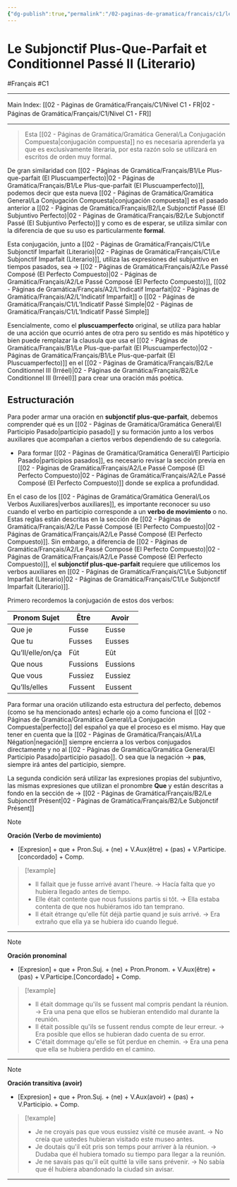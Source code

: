 ```yaml
---
{"dg-publish":true,"permalink":"/02-paginas-de-gramatica/francais/c1/le-subjonctif-plus-que-parfait-et-conditionnel-passe-ii-literario/"}
---
```


# Le Subjonctif Plus-Que-Parfait et Conditionnel Passé II (Literario)
#Français #C1
___
Main Index: [[02 - Páginas de Gramática/Français/C1/Nivel C1・FR\|02 - Páginas de Gramática/Français/C1/Nivel C1・FR]]
___
> Esta [[02 - Páginas de Gramática/Gramática General/La Conjugación Compuesta\|conjugación compuesta]] no es necesaria aprenderla ya que es exclusivamente literaria, por esta razón solo se utilizará en escritos de orden muy formal.

De gran similaridad con [[02 - Páginas de Gramática/Français/B1/Le Plus-que-parfait (El Pluscuamperfecto)\|02 - Páginas de Gramática/Français/B1/Le Plus-que-parfait (El Pluscuamperfecto)]], podemos decir que esta nueva [[02 - Páginas de Gramática/Gramática General/La Conjugación Compuesta\|conjugación compuesta]] es el pasado anterior a [[02 - Páginas de Gramática/Français/B2/Le Subjonctif Passé (El Subjuntivo Perfecto)\|02 - Páginas de Gramática/Français/B2/Le Subjonctif Passé (El Subjuntivo Perfecto)]] y como es de esperar, se utiliza similar con la diferencia de que su uso es particularmente **formal**.

Esta conjugación, junto a [[02 - Páginas de Gramática/Français/C1/Le Subjonctif Imparfait (Literario)\|02 - Páginas de Gramática/Français/C1/Le Subjonctif Imparfait (Literario)]], utiliza las expresiones del subjuntivo en tiempos pasados, sea → [[02 - Páginas de Gramática/Français/A2/Le Passé Composé (El Perfecto Compuesto)\|02 - Páginas de Gramática/Français/A2/Le Passé Composé (El Perfecto Compuesto)]], [[02 - Páginas de Gramática/Français/A2/L’Indicatif Imparfait\|02 - Páginas de Gramática/Français/A2/L’Indicatif Imparfait]] o [[02 - Páginas de Gramática/Français/C1/L’Indicatif Passé Simple\|02 - Páginas de Gramática/Français/C1/L’Indicatif Passé Simple]]

Esencialmente, como el **pluscuamperfecto** original, se utiliza para hablar de una acción que ocurrió antes de otra pero su sentido es más hipotético y bien puede remplazar la clausula que usa el [[02 - Páginas de Gramática/Français/B1/Le Plus-que-parfait (El Pluscuamperfecto)\|02 - Páginas de Gramática/Français/B1/Le Plus-que-parfait (El Pluscuamperfecto)]] en el [[02 - Páginas de Gramática/Français/B2/Le Conditionnel III (Irréel)\|02 - Páginas de Gramática/Français/B2/Le Conditionnel III (Irréel)]] para crear una oración más poética.

## Estructuración
Para poder armar una oración en **subjonctif plus-que-parfait**, debemos comprender qué es un [[02 - Páginas de Gramática/Gramática General/El Participio Pasado\|participio pasado]] y su formación junto a los verbos auxiliares que acompañan a ciertos verbos dependiendo de su categoría.

- Para formar [[02 - Páginas de Gramática/Gramática General/El Participio Pasado\|participios pasados]], es necesario revisar la sección previa en [[02 - Páginas de Gramática/Français/A2/Le Passé Composé (El Perfecto Compuesto)\|02 - Páginas de Gramática/Français/A2/Le Passé Composé (El Perfecto Compuesto)]] donde se explica a profundidad.

En el caso de los [[02 - Páginas de Gramática/Gramática General/Los Verbos Auxiliares\|verbos auxiliares]], es importante reconocer su uso cuando el verbo en participio corresponde a un **verbo de movimiento** o no. Estas reglas están descritas en la sección de [[02 - Páginas de Gramática/Français/A2/Le Passé Composé (El Perfecto Compuesto)\|02 - Páginas de Gramática/Français/A2/Le Passé Composé (El Perfecto Compuesto)]].  Sin embargo, a diferencia de [[02 - Páginas de Gramática/Français/A2/Le Passé Composé (El Perfecto Compuesto)\|02 - Páginas de Gramática/Français/A2/Le Passé Composé (El Perfecto Compuesto)]], el **subjonctif plus-que-parfait** requiere que utilicemos los verbos auxiliares en [[02 - Páginas de Gramática/Français/C1/Le Subjonctif Imparfait (Literario)\|02 - Páginas de Gramática/Français/C1/Le Subjonctif Imparfait (Literario)]].

Primero recordemos la conjugación de estos dos verbos:

| Pronom Sujet     | Être     | Avoir    |
| ---------------- | -------- | -------- |
| Que je           | Fusse    | Eusse    |
| Que tu           | Fusses   | Eusses   |
| Qu’Il/elle/on/ça | Fût      | Eût      |
| Que nous         | Fussions | Eussions |
| Que vous         | Fussiez  | Eussiez  |
| Qu’Ils/elles     | Fussent  | Eussent  |

Para formar una oración utilizando esta estructura del perfecto, debemos (como se ha mencionado antes) echarle ojo a como funciona el [[02 - Páginas de Gramática/Gramática General/La Conjugación Compuesta\|perfecto]] del español ya que el proceso es el mismo. Hay que tener en cuenta que la [[02 - Páginas de Gramática/Français/A1/La Négation\|negación]] siempre encierra a los verbos conjugados directamente y no al [[02 - Páginas de Gramática/Gramática General/El Participio Pasado\|participio pasado]]. O sea que la negación → **pas**, siempre irá antes del participio, siempre.

La segunda condición será utilizar las expresiones propias del subjuntivo, las mismas expresiones que utilizan el pronombre **Que** y están descritas a fondo en la sección de → [[02 - Páginas de Gramática/Français/B2/Le Subjonctif Présent\|02 - Páginas de Gramática/Français/B2/Le Subjonctif Présent]]


> [!note]
> 
>  **Oración (Verbo de movimiento)**
> 
>  - [Expresion] + que + Pron.Suj. + (ne) + V.Aux(être) + (pas) + V.Participe.[concordado] + Comp.

> [!example]
> 
> - Il fallait que je fusse arrivé avant l'heure. → Hacía falta que yo hubiera llegado antes de tiempo.
> - Elle était contente que nous fussions partis si tôt. → Ella estaba contenta de que nos hubiéramos ido tan temprano.
> - Il était étrange qu'elle fût déjà partie quand je suis arrivé. → Era extraño que ella ya se hubiera ido cuando llegué.

---

> [!Note]
> 
>  **Oración pronominal**
>  
>  - [Expresion] + que + Pron.Suj. + (ne) + Pron.Pronom. + V.Aux(être) + (pas) + V.Participe.[Concordado] + Comp.

> [!example]
> 
> - Il était dommage qu'ils se fussent mal compris pendant la réunion. → Era una pena que ellos se hubieran entendido mal durante la reunión.
> - Il était possible qu'ils se fussent rendus compte de leur erreur. → Era posible que ellos se hubieran dado cuenta de su error.
> - C'était dommage qu'elle se fût perdue en chemin. → Era una pena que ella se hubiera perdido en el camino.

---

> [!Note]
> 
>  **Oración transitiva (avoir)**
>  
>  - [Expresion] + que + Pron.Suj. + (ne) + V.Aux(avoir) + (pas) + V.Participio. + Comp.

> [!example]
> 
> - Je ne croyais pas que vous eussiez visité ce musée avant. → No creía que ustedes hubieran visitado este museo antes.
> - Je doutais qu'il eût pris son temps pour arriver à la réunion. → Dudaba que él hubiera tomado su tiempo para llegar a la reunión.
> - Je ne savais pas qu'il eût quitté la ville sans prévenir. → No sabía que él hubiera abandonado la ciudad sin avisar.


___